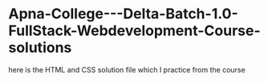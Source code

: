 # Apna-College---Delta-Batch-1.0-FullStack-Webdevelopment-Course-solutions
here is the HTML and CSS solution file which I practice from the course  
